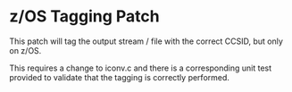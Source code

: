 # z/OS Tagging Patch

This patch will tag the output stream / file with the correct CCSID, 
but only on z/OS.

This requires a change to iconv.c and there is a corresponding unit 
test provided to validate that the tagging is correctly performed.
